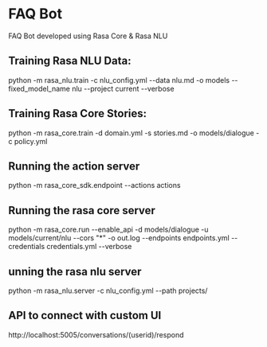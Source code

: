 # FAQ Bot
FAQ Bot developed using Rasa Core  & Rasa NLU

## Training Rasa NLU Data: 
python -m rasa_nlu.train -c nlu_config.yml --data nlu.md -o models --fixed_model_name nlu --project current --verbose

## Training Rasa Core Stories:
python -m rasa_core.train -d domain.yml -s stories.md -o models/dialogue -c policy.yml

## Running the action server
python -m rasa_core_sdk.endpoint --actions actions

## Running the rasa core server
python -m rasa_core.run --enable_api -d models/dialogue -u models/current/nlu --cors "*" -o out.log --endpoints endpoints.yml --credentials credentials.yml --verbose

## unning the rasa nlu server 
python -m rasa_nlu.server -c nlu_config.yml  --path projects/

## API to connect with custom UI
http://localhost:5005/conversations/(userid)/respond






